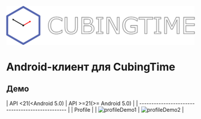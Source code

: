 ![app_logo](imgres/app_logo.png)
# Android-клиент для CubingTime

## Демо

| API <21(<Android 5.0) | API >=21(>= Android 5.0) |
| ------------------------------------------------ |
|                    Profile                       |
| ![profileDemo1](imgres/profile_demo_api_21_and_after_21.gif) | ![profileDemo2](imgres/profile_demo_api_before_21.gif)  |
